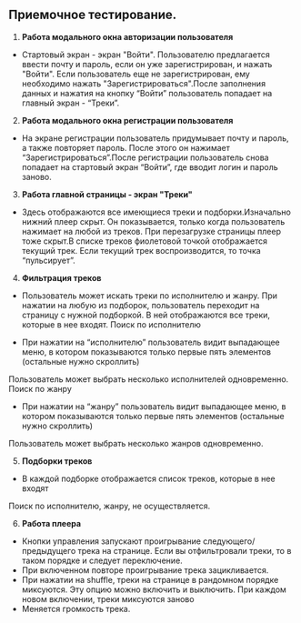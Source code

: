 ## Приемочное тестирование.

1. **Работа модального окна авторизации пользователя**

- Стартовый экран - экран "Войти".
  Пользователю предлагается ввести почту и пароль, если он уже зарегистрирован, и нажать "Войти". Если пользователь еще не зарегистрирован, ему необходимо нажать "Зарегистрироваться".После заполнения данных
  и нажатия на кнопку “Войти” пользователь попадает на главный экран - “Треки”.

2.  **Работа модального окна регистрации пользователя**

- На экране регистрации пользователь придумывает почту
  и пароль, а также повторяет пароль. После этого он нажимает “Зарегистрироваться”.После регистрации пользователь снова попадает на стартовый экран “Войти”, где вводит логин
  и пароль заново.

3.  **Работа главной страницы - экран "Треки"**

- Здесь отображаются все имеющиеся треки и подборки.Изначально нижний плеер скрыт. Он показывается, только когда пользователь нажимает на любой из треков. При перезагрузке страницы плеер тоже скрыт.В списке треков фиолетовой точкой отображается текущий трек.
  Если текущий трек воспроизводится, то точка “пульсирует”.

4.  **Фильтрация треков**

- Пользователь может искать треки по исполнителю и жанру.
  При нажатии на любую из подборок, пользователь переходит на страницу с нужной подборкой.
  В ней отображаются все треки, которые в нее входят.
  Поиск по исполнителю

- При нажатии на “исполнителю” пользователь видит выпадающее меню, в котором показываются только первые пять элементов (остальные нужно скроллить)

Пользователь может выбрать несколько исполнителей одновременно.
Поиск по жанру

- При нажатии на “жанру” пользователь видит выпадающее меню, в котором показываются только первые пять элементов (остальные нужно скроллить)

Пользователь может выбрать несколько жанров одновременно.

5.  **Подборки треков**

- В каждой подборке отображается список треков, которые в нее входят

Поиск по исполнителю, жанру,
не осуществляется.

6.  **Работа плеера**

- Кнопки управления запускают проигрывание следующего/предыдущего трека на странице. Если вы отфильтровали треки, то в таком порядке и следует переключение.
- При включенном повторе проигрывание трека зацикливается.
- При нажатии на shuffle, треки на странице в рандомном порядке миксуются. Эту опцию можно включить и выключить. При каждом новом включении, треки миксуются заново
- Меняется громкость трека.
